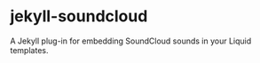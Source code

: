 jekyll-soundcloud
=================

A Jekyll plug-in for embedding SoundCloud sounds in your Liquid templates.